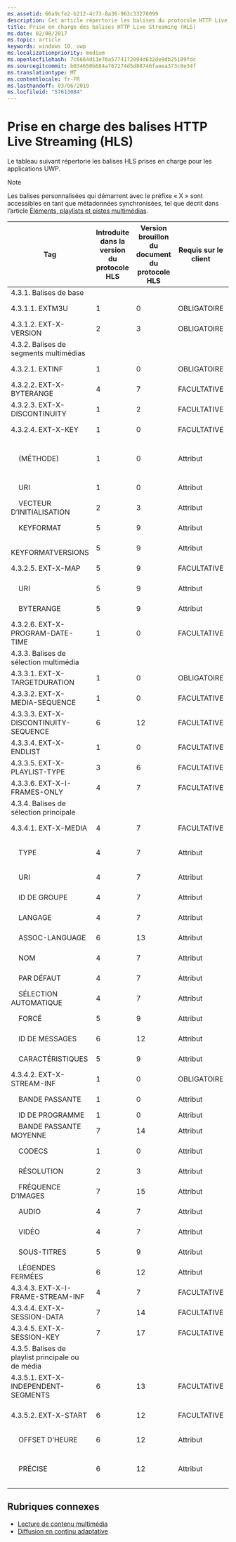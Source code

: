 ```yaml
---
ms.assetid: 66a9cfe2-b212-4c73-8a36-963c33270099
description: Cet article répertorie les balises du protocole HTTP Live Streaming (HLS) prises en charge pour les applications UWP.
title: Prise en charge des balises HTTP Live Streaming (HLS)
ms.date: 02/08/2017
ms.topic: article
keywords: windows 10, uwp
ms.localizationpriority: medium
ms.openlocfilehash: 7c6664d13e76a5774172094d632de9db25109fdc
ms.sourcegitcommit: b034650b684a767274d5d88746faeea373c8e34f
ms.translationtype: MT
ms.contentlocale: fr-FR
ms.lasthandoff: 03/06/2019
ms.locfileid: "57613084"
---
```

# <a name="http-live-streaming-hls-tag-support"></a>Prise en charge des balises HTTP Live Streaming (HLS)
Le tableau suivant répertorie les balises HLS prises en charge pour les applications UWP.

> [!NOTE] 
> Les balises personnalisées qui démarrent avec le préfixe « X » sont accessibles en tant que métadonnées synchronisées, tel que décrit dans l’article [Éléments, playlists et pistes multimédias](media-playback-with-mediasource.md).

|Tag |Introduite dans la version du protocole HLS|Version brouillon du document du protocole HLS|Requis sur le client|Version de juillet de Windows 10|Windows 10, version 1511|Windows 10, version 1607 |
|---------------------|-----------|--------------|---------|--------------|-----|-----|
|4.3.1.  Balises de base                 |             |                   |         |             |     |    |
| 4.3.1.1.  EXTM3U |1|0|OBLIGATOIRE|Prise en charge|Prise en charge|Prise en charge|
| 4.3.1.2.  EXT-X-VERSION |2|3|OBLIGATOIRE|Prise en charge|Prise en charge|Prise en charge
|4.3.2.  Balises de segments multimédias                 |             |                   |         |             |     |    | 
| 4.3.2.1.  EXTINF  |1|0|OBLIGATOIRE|Prise en charge|Prise en charge|Prise en charge
| 4.3.2.2.  EXT-X-BYTERANGE |4|7|FACULTATIVE|Prise en charge|Prise en charge|Prise en charge|
| 4.3.2.3.  EXT-X-DISCONTINUITY |1|2|FACULTATIVE|Prise en charge|Prise en charge|Prise en charge|
| 4.3.2.4.  EXT-X-KEY |1|0|FACULTATIVE|Prise en charge|Prise en charge|Prise en charge|
|&nbsp;&nbsp;&nbsp; (MÉTHODE)|1|0|Attribut|« NONE, AES-128 »|« NONE, AES-128 »|« NONE, AES-128, SAMPLE-AES »|
|&nbsp;&nbsp;&nbsp; URI|1|0|Attribut|Prise en charge|Prise en charge|Prise en charge|
|&nbsp;&nbsp;&nbsp; VECTEUR D’INITIALISATION|2|3|Attribut|Prise en charge|Prise en charge|Prise en charge|
|&nbsp;&nbsp;&nbsp; KEYFORMAT|5|9|Attribut|Non prise en charge|Non prise en charge|Non prise en charge|
|&nbsp;&nbsp;&nbsp; KEYFORMATVERSIONS|5|9|Attribut|Non prise en charge|Non prise en charge|Non prise en charge|
| 4.3.2.5.  EXT-X-MAP |5|9|FACULTATIVE|Non prise en charge|Non prise en charge|Non prise en charge|
|&nbsp;&nbsp;&nbsp; URI|5|9|Attribut|Non prise en charge|Non prise en charge|Non prise en charge|
|&nbsp;&nbsp;&nbsp; BYTERANGE|5|9|Attribut|Non prise en charge|Non prise en charge|Non prise en charge|
| 4.3.2.6.  EXT-X-PROGRAM-DATE-TIME |1|0|FACULTATIVE|Non prise en charge|Non prise en charge|Non prise en charge|
|4.3.3.  Balises de sélection multimédia                 |             |                   |         |             |     |    | 
| 4.3.3.1.  EXT-X-TARGETDURATION  |1|0|OBLIGATOIRE|Prise en charge|Prise en charge|Prise en charge|
| 4.3.3.2.  EXT-X-MEDIA-SEQUENCE  |1|0|FACULTATIVE|Prise en charge|Prise en charge|Prise en charge|
| 4.3.3.3.  EXT-X-DISCONTINUITY-SEQUENCE|6|12|FACULTATIVE|Non prise en charge|Non prise en charge|Non prise en charge|
| 4.3.3.4.  EXT-X-ENDLIST |1|0|FACULTATIVE|Prise en charge|Prise en charge|Prise en charge|
| 4.3.3.5.  EXT-X-PLAYLIST-TYPE |3|6|FACULTATIVE|Prise en charge|Prise en charge|Prise en charge|
| 4.3.3.6.  EXT-X-I-FRAMES-ONLY |4|7|FACULTATIVE|Non prise en charge|Non prise en charge|Non prise en charge|
|4.3.4.  Balises de sélection principale                 |             |                   |         |             |     |    |
| 4.3.4.1.  EXT-X-MEDIA |4|7|FACULTATIVE|Prise en charge|Prise en charge|Prise en charge|
|&nbsp;&nbsp;&nbsp;  TYPE|4|7|Attribut|« AUDIO, VIDEO »|« AUDIO, VIDEO »|« AUDIO, VIDEO, SUBTITLES »|
|&nbsp;&nbsp;&nbsp;  URI|4|7|Attribut|Prise en charge|Prise en charge|Prise en charge|
|&nbsp;&nbsp;&nbsp;  ID DE GROUPE|4|7|Attribut|Prise en charge|Prise en charge|Prise en charge|
|&nbsp;&nbsp;&nbsp;  LANGAGE|4|7|Attribut|Prise en charge|Prise en charge|Prise en charge|
|&nbsp;&nbsp;&nbsp;  ASSOC-LANGUAGE|6|13|Attribut|Non prise en charge|Non prise en charge|Non prise en charge|
|&nbsp;&nbsp;&nbsp;  NOM|4|7|Attribut|Non prise en charge|Non prise en charge|Prise en charge|
|&nbsp;&nbsp;&nbsp;  PAR DÉFAUT|4|7|Attribut|Non prise en charge|Non prise en charge|Non prise en charge|
|&nbsp;&nbsp;&nbsp;  SÉLECTION AUTOMATIQUE|4|7|Attribut|Non prise en charge|Non prise en charge|Non prise en charge|
|&nbsp;&nbsp;&nbsp;  FORCÉ|5|9|Attribut|Non prise en charge|Non prise en charge|Non prise en charge|
|&nbsp;&nbsp;&nbsp;  ID DE MESSAGES|6|12|Attribut|Non prise en charge|Non prise en charge|Non prise en charge|
|&nbsp;&nbsp;&nbsp;  CARACTÉRISTIQUES|5|9|Attribut|Non prise en charge|Non prise en charge|Non prise en charge|
| 4.3.4.2.  EXT-X-STREAM-INF  |1|0|OBLIGATOIRE|Prise en charge|Prise en charge|Prise en charge|
|&nbsp;&nbsp;&nbsp;  BANDE PASSANTE|1|0|Attribut|Prise en charge|Prise en charge|Prise en charge|
|&nbsp;&nbsp;&nbsp;  ID DE PROGRAMME|1|0|Attribut|N/A|N/A|N/A|
|&nbsp;&nbsp;&nbsp;  BANDE PASSANTE MOYENNE|7|14|Attribut|Non prise en charge|Non prise en charge|Non prise en charge|
|&nbsp;&nbsp;&nbsp;  CODECS|1|0|Attribut|Prise en charge|Prise en charge|Prise en charge|
|&nbsp;&nbsp;&nbsp;  RÉSOLUTION|2|3|Attribut|Prise en charge|Prise en charge|Prise en charge|
|&nbsp;&nbsp;&nbsp;  FRÉQUENCE D’IMAGES|7|15|Attribut|N/A|N/A|N/A|
|&nbsp;&nbsp;&nbsp;  AUDIO|4|7|Attribut|Prise en charge|Prise en charge|Prise en charge|
|&nbsp;&nbsp;&nbsp;  VIDÉO|4|7|Attribut|Prise en charge|Prise en charge|Prise en charge|
|&nbsp;&nbsp;&nbsp;  SOUS-TITRES|5|9|Attribut|Non prise en charge|Non prise en charge|Prise en charge|
|&nbsp;&nbsp;&nbsp;  LÉGENDES FERMÉES|6|12|Attribut|Non prise en charge|Non prise en charge|Non prise en charge|
| 4.3.4.3.  EXT-X-I-FRAME-STREAM-INF  |4|7|FACULTATIVE|Non prise en charge|Non prise en charge|Non prise en charge|
| 4.3.4.4.  EXT-X-SESSION-DATA  |7|14|FACULTATIVE|Non prise en charge|Non prise en charge|Non prise en charge|
| 4.3.4.5.  EXT-X-SESSION-KEY |7|17|FACULTATIVE|Non prise en charge|Non prise en charge|Non prise en charge|
|4.3.5.  Balises de playlist principale ou de média                  |             |                   |         |             |     |    |
| 4.3.5.1.  EXT-X-INDEPENDENT-SEGMENTS |6|13|FACULTATIVE|Non prise en charge|Prise en charge|Prise en charge|
| 4.3.5.2.  EXT-X-START  |6|12|FACULTATIVE|Non prise en charge|Prise en charge partielle|Prise en charge partielle|
|&nbsp;&nbsp;&nbsp;  OFFSET D’HEURE|6|12|Attribut|Non prise en charge|Prise en charge|Prise en charge|
|&nbsp;&nbsp;&nbsp;  PRÉCISE|6|12|Attribut|Non prise en charge|Valeur « NON » par défaut prise en charge|Valeur « NON » par défaut prise en charge|



## <a name="related-topics"></a>Rubriques connexes

* [Lecture de contenu multimédia](media-playback.md)
* [Diffusion en continu adaptative](adaptive-streaming.md)
 

 




